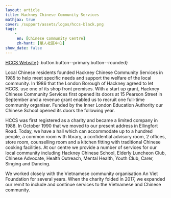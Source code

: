 ```yaml
---
layout: article
title: Hackney Chinese Community Services
mathjax: true
cover: /support/assets/logos/hccs-black.png
tags:
    -
     en: [Chinese Community Centre]
     zh-hant: [華人社區中心]
show_date: false
---
```


[HCCS Website](https://www.hackneychinese.org.uk/){:.button.button--primary.button--rounded}

Local Chinese residents founded Hackney Chinese Community Services in 1985 to help meet specific needs and support the welfare of the local community. In 1986 that the London Borough of Hackney agreed to let HCCS. use one of its shop front premises. With a start up grant, Hackney Chinese Community Services first opened its doors at 15 Pearson Street in September and a revenue grant enabled us to recruit one full-time community organiser. Funded by the Inner London Education Authority our Chinese School opened its doors the following year.

HCCS was first registered as a charity and became a limited company in 1988. In October 1990 that we moved to our present address in Ellingfort Road. Today, we have a hall which can accommodate up to a hundred people, a common room with library, a confidential advisory room, 2 offices, store room, counselling room and a kitchen fitting with traditional Chinese cooking facilities. At our centre we provide a number of services for our local community including Hackney Chinese School, Elderly Luncheon Club, Chinese Advocate, Health Outreach, Mental Health, Youth Club, Carer, Singing and Dancing.

We worked closely with the Vietnamese community organisation An Viet Foundation for several years. When the charity folded in 2017, we expanded our remit to include and continue services to the Vietnamese and Chinese community.

